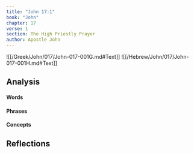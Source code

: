 ```yaml
---
title: "John 17:1"
book: "John"
chapter: 17
verse: 1
section: The High Priestly Prayer
author: Apostle John
---
```

![[/Greek/John/017/John-017-001G.md#Text]]
![[/Hebrew/John/017/John-017-001H.md#Text]]

## Analysis

#### Words

#### Phrases

#### Concepts

## Reflections

